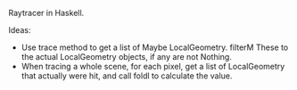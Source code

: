 Raytracer in Haskell.

Ideas:
  - Use trace method to get a list of Maybe LocalGeometry. filterM These to the
    actual LocalGeometry objects, if any are not Nothing.
  - When tracing a whole scene, for each pixel, get a list of LocalGeometry that
    actually were hit, and call foldl to calculate the value.